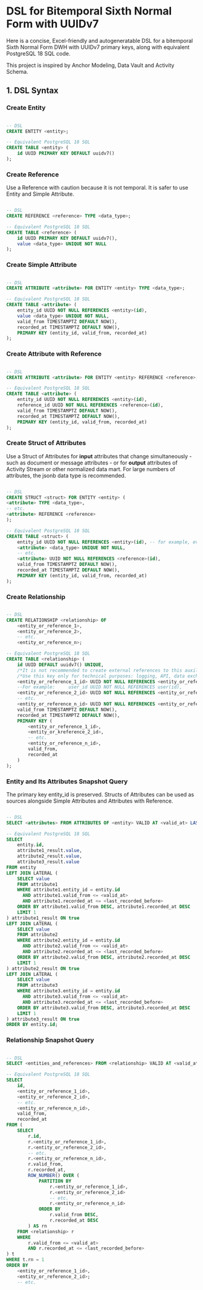 # DSL for Bitemporal Sixth Normal Form with UUIDv7

Here is a concise, Excel-friendly and autogeneratable DSL for a bitemporal Sixth Normal Form DWH with UUIDv7 primary keys, along with equivalent PostgreSQL 18 SQL code.

This project is inspired by Anchor Modeling, Data Vault and Activity Schema.

## 1. DSL Syntax

### Create Entity

```sql

-- DSL
CREATE ENTITY <entity>;

-- Equivalent PostgreSQL 18 SQL
CREATE TABLE <entity> (
    id UUID PRIMARY KEY DEFAULT uuidv7()
);

```

### Create Reference
Use a Reference with caution because it is not temporal. It is safer to use Entity and Simple Attribute.

```sql

-- DSL
CREATE REFERENCE <reference> TYPE <data_type>;

-- Equivalent PostgreSQL 18 SQL
CREATE TABLE <reference> (
    id UUID PRIMARY KEY DEFAULT uuidv7(),
    value <data_type> UNIQUE NOT NULL
);

```

### Create Simple Attribute

```sql

-- DSL
CREATE ATTRIBUTE <attribute> FOR ENTITY <entity> TYPE <data_type>;

-- Equivalent PostgreSQL 18 SQL
CREATE TABLE <attribute> (
    entity_id UUID NOT NULL REFERENCES <entity>(id),
    value <data_type> UNIQUE NOT NULL,
    valid_from TIMESTAMPTZ DEFAULT NOW(),
    recorded_at TIMESTAMPTZ DEFAULT NOW(),
    PRIMARY KEY (entity_id, valid_from, recorded_at)
);

```

### Create Attribute with Reference

```sql

-- DSL
CREATE ATTRIBUTE <attribute> FOR ENTITY <entity> REFERENCE <reference>;

-- Equivalent PostgreSQL 18 SQL
CREATE TABLE <attribute> (
    entity_id UUID NOT NULL REFERENCES <entity>(id),
    reference_id UUID NOT NULL REFERENCES <reference>(id),
    valid_from TIMESTAMPTZ DEFAULT NOW(),
    recorded_at TIMESTAMPTZ DEFAULT NOW(),
    PRIMARY KEY (entity_id, valid_from, recorded_at)
);

```

### Create Struct of Attributes
Use a Struct of Attributes for **input** attributes that change simultaneously - such as document or message attributes - or for **output** attributes of Activity Stream or other normalized data mart. For large numbers of attributes, the jsonb data type is recommended.

```sql

-- DSL
CREATE STRUCT <struct> FOR ENTITY <entity> (
<attribute> TYPE <data_type>,
-- etc.
<attribute> REFERENCE <reference>
);

-- Equivalent PostgreSQL 18 SQL
CREATE TABLE <struct> (
    entity_id UUID NOT NULL REFERENCES <entity>(id), -- for example, event_id
    <attribute> <data_type> UNIQUE NOT NULL,
    -- etc.
    <attribute> UUID NOT NULL REFERENCES <reference>(id),
    valid_from TIMESTAMPTZ DEFAULT NOW(),
    recorded_at TIMESTAMPTZ DEFAULT NOW(),
    PRIMARY KEY (entity_id, valid_from, recorded_at)
);

```

### Create Relationship

```sql

-- DSL
CREATE RELATIONSHIP <relationship> OF
    <entity_or_reference_1>, 
    <entity_or_reference_2>,
    -- etc.
    <entity_or_reference_n>;

-- Equivalent PostgreSQL 18 SQL
CREATE TABLE <relationship> (
    id UUID DEFAULT uuidv7() UNIQUE,
    /*It is not recommended to create external references to this auxiliary key (id) for implementing business logic.*/
    /*Use this key only for technical purposes: logging, API, data exchange, debugging, auditing, manual analysis*/
    <entity_or_reference_1_id> UUID NOT NULL REFERENCES <entity_or_reference_1>(id),
    --For example:     user_id UUID NOT NULL REFERENCES user(id),
    <entity_or_reference_2_id> UUID NOT NULL REFERENCES <entity_or_reference_2>(id),
    -- etc.
    <entity_or_reference_n_id> UUID NOT NULL REFERENCES <entity_or_reference_n>(id),
    valid_from TIMESTAMPTZ DEFAULT NOW(),
    recorded_at TIMESTAMPTZ DEFAULT NOW(),
    PRIMARY KEY (
        <entity_or_reference_1_id>, 
        <entity_or_kreference_2_id>,
        -- etc.
        <entity_or_reference_n_id>,
        valid_from,
        recorded_at
    )
);

```

### Entity and Its Attributes Snapshot Query
The primary key entity_id is preserved.
Structs of Attributes can be used as sources alongside Simple Attributes and Attributes with Reference.

```sql

-- DSL
SELECT <attributes> FROM ATTRIBUTES OF <entity> VALID AT <valid_at> LAST RECORDED BEFORE <last_recorded_before>;

-- Equivalent PostgreSQL 18 SQL
SELECT 
    entity.id,
    attribute1_result.value,
    attribute2_result.value,
    attribute3_result.value
FROM entity
LEFT JOIN LATERAL (
    SELECT value 
    FROM attribute1
    WHERE attribute1.entity_id = entity.id
      AND attribute1.valid_from <= <valid_at>
      AND attribute1.recorded_at <= <last_recorded_before>
    ORDER BY attribute1.valid_from DESC, attribute1.recorded_at DESC
    LIMIT 1
) attribute1_result ON true
LEFT JOIN LATERAL (
    SELECT value 
    FROM attribute2 
    WHERE attribute2.entity_id = entity.id
      AND attribute2.valid_from <= <valid_at>
      AND attribute2.recorded_at <= <last_recorded_before>
    ORDER BY attribute2.valid_from DESC, attribute2.recorded_at DESC
    LIMIT 1
) attribute2_result ON true
LEFT JOIN LATERAL (
    SELECT value 
    FROM attribute3
    WHERE attribute3.entity_id = entity.id
      AND attribute3.valid_from <= <valid_at>
      AND attribute3.recorded_at <= <last_recorded_before>
    ORDER BY attribute3.valid_from DESC, attribute3.recorded_at DESC
    LIMIT 1
) attribute3_result ON true
ORDER BY entity.id;

```

### Relationship Snapshot Query

```sql

-- DSL
SELECT <entities_and_references> FROM <relationship> VALID AT <valid_at> LAST RECORDED BEFORE <last_recorded_before>;

-- Equivalent PostgreSQL 18 SQL
SELECT
    id,
    <entity_or_reference_1_id>,
    <entity_or_reference_2_id>,
    -- etc.
    <entity_or_reference_n_id>,
    valid_from,
    recorded_at
FROM (
    SELECT
        r.id,
        r.<entity_or_reference_1_id>,
        r.<entity_or_reference_2_id>,
        -- etc.
        r.<entity_or_reference_n_id>,
        r.valid_from,
        r.recorded_at,
        ROW_NUMBER() OVER (
            PARTITION BY
                r.<entity_or_reference_1_id>,
                r.<entity_or_reference_2_id>
                -- etc.
                r.<entity_or_reference_n_id>
            ORDER BY
                r.valid_from DESC,
                r.recorded_at DESC
        ) AS rn
    FROM <relationship> r
    WHERE
        r.valid_from <= <valid_at>
        AND r.recorded_at <= <last_recorded_before>
) t
WHERE t.rn = 1
ORDER BY
    <entity_or_reference_1_id>,
    <entity_or_reference_2_id>;
    -- etc.

```

